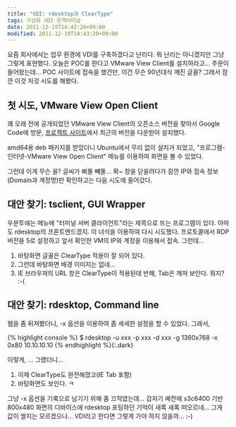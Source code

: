 ```yaml
---
title: "VDI: rdesktop과 ClearType"
tags: 가상화 VDI 원격터미널
date: 2011-12-19T14:42:24+09:00
modified: 2011-12-19T14:43:20+09:00
---
```

요즘 회사에서는 업무 환경에 VDI를 구축하겠다고 난리다. 뭐 난리는 아니겠지만
그냥 그렇게 표현했다. 오늘은 POC를 한다고 VMware View Client를 설치하라고...
주문이 들어왔는데... POC 사이트에 접속을 했건만, 이건 무슨 90년대식 깨진
글꼴? 그래서 잠깐 이것 저것 시도를 해봤다.

## 첫 시도, VMware View Open Client

꽤 오래 전에 공개되었던 VMware View Client의 오픈소스 버전을 찾아서
Google Code에 방문,
[프로젝트 사이트](http://code.google.com/p/vmware-view-open-client/)에서
최근의 버전을 다운받아 설치했다.

amd64용 deb 패키지를 받았더니 Ubuntu에서 무리 없이 설치가 되었고,
"프로그램-인터넷-VMware View Open Client" 메뉴를 이용하여 화면을 볼 수
있었다.

그런데 이게 무슨 꼴? 글씨가 삐뚤 빼뚤... 확~ 창을 닫을려다가 잠깐 IP와
접속 정보(Domain과 계정명)만 확인하고는 다음 시도에 들어갔다.

## 대안 찾기: tsclient, GUI Wrapper

우분투에는 메뉴에 "터미널 서버 클라이언트"라는 제목으로 뜨는 프로그램이 있다.
아마도 rdesktop의 프론트엔드겠지. 이 녀석을 이용하여 다시 시도했다.
프로토콜에서 RDP 버전을 5로 설정하고 앞서 확인한 VM의 IP와 계정을 이용해서
접속. 그런데...

1. 바탕화면 글꼴은 ClearType 적용이 잘 되어 있다.
1. 그런데 바탕화면 배경 이미지는 없네...
1. IE 브라우져의 URL 창은 ClearType이 적용된데 반해, Tab은 깨져 보인다. 뭐지? :-(

## 대안 찾기: rdesktop, Command line

웹을 좀 뒤져봤더니, -x 옵션을 이용하여 좀 세세한 설정을 할 수 있었다. 그래서,

{% highlight console %}
$ rdesktop -u xxx -p xxx -d xxx -g 1360x768 -x 0x80 10.10.10.10
{% endhighlight %}{:.dark}

이렇게, ... 그랬더니...

1. 이제 ClearType도 완전해졌고(IE Tab 포함)
1. 바탕화면도 보인다. ㅋ

그냥 -x 옵션을 기록으로 남기기 위해 좀 끄적였는데... 갑자기 예전에 s3c6400
기반 800x480 화면의 디바이스에 rdesktop 포팅하던 기억이 새록 새록 떠오르네...
그게 값이 쌀지는 모르겠으나... VDI라고 한다면 그렇게 가야 하지 않을까... :-)

